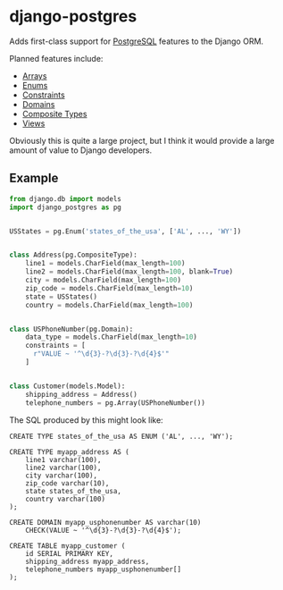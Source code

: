 django-postgres
===============

Adds first-class support for [PostgreSQL][] features to the Django ORM.

Planned features include:

*   [Arrays][pg-arrays]
*   [Enums][pg-enums]
*   [Constraints][pg-constraints]
*   [Domains][pg-domains]
*   [Composite Types][pg-ctypes]
*   [Views][pg-views]

[postgresql]: http://www.postgresql.org/
[pg-arrays]: http://www.postgresql.org/docs/9.1/static/arrays.html
[pg-enums]: http://www.postgresql.org/docs/9.1/static/datatype-enum.html
[pg-constraints]: http://www.postgresql.org/docs/9.1/static/ddl-constraints.html
[pg-domains]: http://www.postgresql.org/docs/9.1/static/sql-createdomain.html
[pg-ctypes]: http://www.postgresql.org/docs/9.1/static/rowtypes.html
[pg-views]: http://www.postgresql.org/docs/9.1/static/sql-createview.html

Obviously this is quite a large project, but I think it would provide a large
amount of value to Django developers.

Example
-------

```python
from django.db import models
import django_postgres as pg


USStates = pg.Enum('states_of_the_usa', ['AL', ..., 'WY'])


class Address(pg.CompositeType):
    line1 = models.CharField(max_length=100)
    line2 = models.CharField(max_length=100, blank=True)
    city = models.CharField(max_length=100)
    zip_code = models.CharField(max_length=10)
    state = USStates()
    country = models.CharField(max_length=100)


class USPhoneNumber(pg.Domain):
    data_type = models.CharField(max_length=10)
    constraints = [
      r"VALUE ~ '^\d{3}-?\d{3}-?\d{4}$'"
    ]


class Customer(models.Model):
    shipping_address = Address()
    telephone_numbers = pg.Array(USPhoneNumber())
```

The SQL produced by this might look like:

```postgresql
CREATE TYPE states_of_the_usa AS ENUM ('AL', ..., 'WY');

CREATE TYPE myapp_address AS (
    line1 varchar(100),
    line2 varchar(100),
    city varchar(100),
    zip_code varchar(10),
    state states_of_the_usa,
    country varchar(100)
);

CREATE DOMAIN myapp_usphonenumber AS varchar(10)
    CHECK(VALUE ~ '^\d{3}-?\d{3}-?\d{4}$');

CREATE TABLE myapp_customer (
    id SERIAL PRIMARY KEY,
    shipping_address myapp_address,
    telephone_numbers myapp_usphonenumber[]
);
```
